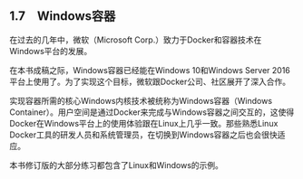 ## 1.7　Windows容器

在过去的几年中，微软（Microsoft Corp.）致力于Docker和容器技术在Windows平台的发展。

在本书成稿之际，Windows容器已经能在Windows 10和Windows Server 2016平台上使用了。为了实现这个目标，微软跟Docker公司、社区展开了深入合作。

实现容器所需的核心Windows内核技术被统称为Windows容器（Windows Container）。用户空间是通过Docker来完成与Windows容器之间交互的，这使得Docker在Windows平台上的使用体验跟在Linux上几乎一致。那些熟悉Linux Docker工具的研发人员和系统管理员，在切换到Windows容器之后也会很快适应。

本书修订版的大部分练习都包含了Linux和Windows的示例。

